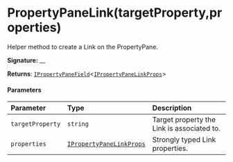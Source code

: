 # PropertyPaneLink(targetProperty,properties)

Helper method to create a Link on the PropertyPane.

**Signature:** __

**Returns**: [`IPropertyPaneField`](../sp-webpart-base/ipropertypanefield.md)<[`IPropertyPaneLinkProps`](../sp-webpart-base/ipropertypanelinkprops.md)>



#### Parameters


| Parameter	   | Type    | Description |
|:-------------|:---------------|:------------|
| `targetProperty`    | `string` | Target property the Link is associated to. |
| `properties`    | [`IPropertyPaneLinkProps`](../sp-webpart-base/ipropertypanelinkprops.md) | Strongly typed Link properties. |


